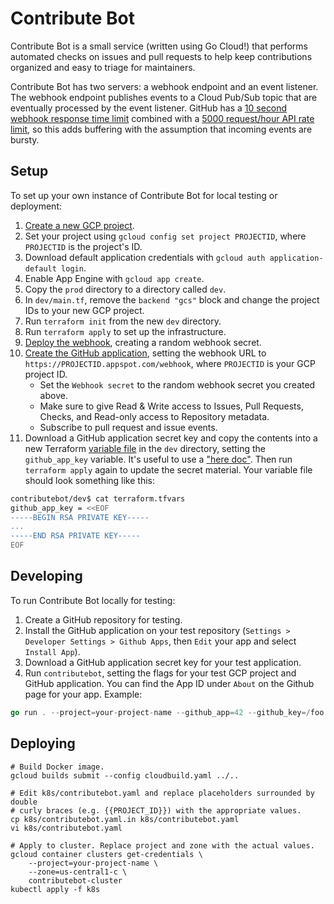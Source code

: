 # Contribute Bot

Contribute Bot is a small service (written using Go Cloud!) that performs
automated checks on issues and pull requests to help keep contributions
organized and easy to triage for maintainers.

Contribute Bot has two servers: a webhook endpoint and an event listener. The
webhook endpoint publishes events to a Cloud Pub/Sub topic that are eventually
processed by the event listener. GitHub has a [10 second webhook response time
limit][github-async] combined with a [5000 request/hour API rate
limit][github-ratelimit], so this adds buffering with the assumption that
incoming events are bursty.

[github-async]: https://developer.github.com/v3/guides/best-practices-for-integrators/#favor-asynchronous-work-over-synchronous
[github-ratelimit]: https://developer.github.com/v3/#rate-limiting

## Setup

To set up your own instance of Contribute Bot for local testing or deployment:

1.  [Create a new GCP project][].
1.  Set your project using `gcloud config set project PROJECTID`, where
    `PROJECTID` is the project's ID.
1.  Download default application credentials with `gcloud auth
    application-default login`.
1.  Enable App Engine with `gcloud app create`.
1.  Copy the `prod` directory to a directory called `dev`.
1.  In `dev/main.tf`, remove the `backend "gcs"` block and change the project
    IDs to your new GCP project.
1.  Run `terraform init` from the new `dev` directory.
1.  Run `terraform apply` to set up the infrastructure.
1.  [Deploy the webhook][], creating a random webhook secret.
1.  [Create the GitHub application][], setting the webhook URL to
    `https://PROJECTID.appspot.com/webhook`, where `PROJECTID` is your GCP
    project ID.
    *  Set the `Webhook secret` to the random webhook secret you created above.
    *  Make sure to give Read &amp; Write access to Issues, Pull
       Requests, Checks, and Read-only access to Repository metadata.
    *  Subscribe to pull request and issue events.
1.  Download a GitHub application secret key and copy the contents into a new
    Terraform [variable file][] in the `dev` directory, setting the
    `github_app_key` variable. It's useful to use a ["here doc"][]. Then run
    `terraform apply` again to update the secret material. Your variable file
    should look something like this:

```bash
contributebot/dev$ cat terraform.tfvars
github_app_key = <<EOF
-----BEGIN RSA PRIVATE KEY-----
...
-----END RSA PRIVATE KEY-----
EOF
```

[Create a new GCP project]: https://console.cloud.google.com/projectcreate
[Create the GitHub application]: https://github.com/settings/apps/new
[Deploy the webhook]: webhook/README.md
["here doc"]: https://www.terraform.io/docs/configuration/syntax.html
[variable file]: https://www.terraform.io/docs/configuration/variables.html#variable-files

## Developing

To run Contribute Bot locally for testing:

1.  Create a GitHub repository for testing.
1.  Install the GitHub application on your test repository
    (`Settings > Developer Settings > Github Apps`, then `Edit` your app and
    select `Install App`).
1.  Download a GitHub application secret key for your test application.
1.  Run `contributebot`, setting the flags for your test GCP project and GitHub
    application. You can find the App ID under `About` on the Github page for
    your app. Example:

```go
go run . --project=your-project-name --github_app=42 --github_key=/foo.pem
```

## Deploying

```shell
# Build Docker image.
gcloud builds submit --config cloudbuild.yaml ../..

# Edit k8s/contributebot.yaml and replace placeholders surrounded by double
# curly braces (e.g. {{PROJECT_ID}}) with the appropriate values.
cp k8s/contributebot.yaml.in k8s/contributebot.yaml
vi k8s/contributebot.yaml

# Apply to cluster. Replace project and zone with the actual values.
gcloud container clusters get-credentials \
    --project=your-project-name \
    --zone=us-central1-c \
    contributebot-cluster
kubectl apply -f k8s
```
